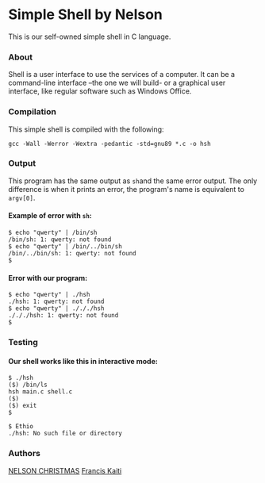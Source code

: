 # Simple Shell by Nelson

This is our self-owned simple shell in C language.

### About

Shell is a user interface to use the services of a computer. It can be a command-line interface –the one we will build- or a graphical user interface, like regular software such as Windows Office.

### Compilation
This simple shell is compiled with the following:
```
gcc -Wall -Werror -Wextra -pedantic -std=gnu89 *.c -o hsh
```

### Output
This program has the same output as ```sh```and the same error output. The only difference is when it prints an error, the program's name is equivalent to ```argv[0]```.

#### Example of error with ```sh```:
```
$ echo "qwerty" | /bin/sh
/bin/sh: 1: qwerty: not found
$ echo "qwerty" | /bin/../bin/sh
/bin/../bin/sh: 1: qwerty: not found
$
```

#### Error with our program:

```
$ echo "qwerty" | ./hsh
./hsh: 1: qwerty: not found
$ echo "qwerty" | ./././hsh
./././hsh: 1: qwerty: not found
$
```
### Testing
#### Our shell works like this in interactive mode:
```
$ ./hsh
($) /bin/ls
hsh main.c shell.c
($)
($) exit
$
```






```
$ Ethio
./hsh: No such file or directory
```

### Authors
[NELSON CHRISTMAS](https://github.com/NERO690)
[Francis Kaiti](https://github.com/kaiti)
